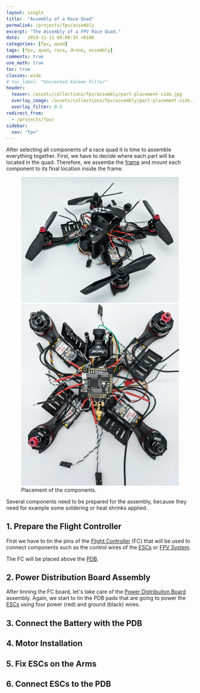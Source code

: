 ```yaml
---
layout: single
title:  "Assembly of a Race Quad"
permalink: /projects/fpv/assembly
excerpt: "The Assembly of a FPV Race Quad."
date:   2019-11-11 09:00:35 +0100
categories: [fpv, quad]
tags: [fpv, quad, race, drone, assembly]
comments: true
use_math: true
toc: true
classes: wide
# toc_label: "Unscented Kalman Filter"
header:
  teaser: /assets/collections/fpv/assembly/part-placement-side.jpg
  overlay_image: /assets/collections/fpv/assembly/part-placement-side.jpg
  overlay_filter: 0.5
redirect_from:
  - /projects/fpv/
sidebar:
  nav: "fpv"
---
```


After selecting all components of a race quad it is time to assemble everything together. 
First, we have to decide where each part will be located in the quad. Therefore,
we assembe the [frame](/projects/fpv/frame) and mount each component to its final location inside the frame. 


<figure class="half">
    <a href="/assets/collections/fpv/assembly/part-placement-rotor-side.jpg"><img src="/assets/collections/fpv/assembly/part-placement-rotor-side.jpg"></a>
    <a href="/assets/collections/fpv/assembly/part-placement-top.jpg"><img src="/assets/collections/fpv/assembly/part-placement-top.jpg"></a>
    <figcaption>Placement of the components.</figcaption>
</figure>

Several components need to be prepared for the assembly, because they need for example some soldering or heat shrinks applied.

## 1. Prepare the Flight Controller

First we have to tin the pins of the [Flight Controller](/projects/fpv/glossar/#flight-controller) (FC) that will be used
to connect components such as the control wires of the [ESCs](/projects/fpv/glossar/#esc) or [FPV System](/projects/fpv/glossar/#fpv).

The FC will be placed above the [PDB](/projects/fpv/glossar/#power-distribution-board).


## 2. Power Distribution Board Assembly

After tinning the FC board, let's take care of the [Power Distribuiton Board](/projects/fpv/glossar/#power-distribution-board)
assembly. Again, we start to tin the PDB pads that are going to power the [ESCs](/projects/fpv/glossar/#esc) 
using four power (red) and ground (black) wires.

## 3. Connect the Battery with the PDB



## 4. Motor Installation



## 5. Fix ESCs on the Arms 

## 6. Connect ESCs to the PDB


